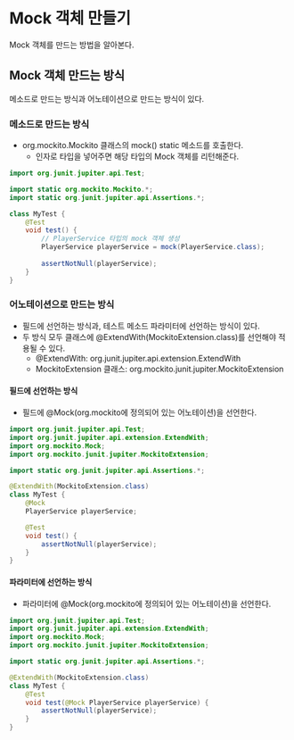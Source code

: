 # Mock 객체 만들기
Mock 객체를 만드는 방법을 알아본다.

## Mock 객체 만드는 방식
메소드로 만드는 방식과 어노테이션으로 만드는 방식이 있다.

### 메소드로 만드는 방식
- org.mockito.Mockito 클래스의 mock() static 메소드를 호출한다.
	- 인자로 타입을 넣어주면 해당 타입의 Mock 객체를 리턴해준다.

```java
import org.junit.jupiter.api.Test;

import static org.mockito.Mockito.*;
import static org.junit.jupiter.api.Assertions.*;

class MyTest {
    @Test
    void test() {
        // PlayerService 타입의 mock 객체 생성
        PlayerService playerService = mock(PlayerService.class); 
        
        assertNotNull(playerService); 
    }
}
```

### 어노테이션으로 만드는 방식
- 필드에 선언하는 방식과, 테스트 메소드 파라미터에 선언하는 방식이 있다.
- 두 방식 모두 클래스에 @ExtendWith(MockitoExtension.class)를 선언해야 적용될 수 있다.
	- @ExtendWith: org.junit.jupiter.api.extension.ExtendWith
	- MockitoExtension 클래스: org.mockito.junit.jupiter.MockitoExtension

#### 필드에 선언하는 방식
- 필드에 @Mock(org.mockito에 정의되어 있는 어노테이션)을 선언한다.

```java
import org.junit.jupiter.api.Test;
import org.junit.jupiter.api.extension.ExtendWith;
import org.mockito.Mock;
import org.mockito.junit.jupiter.MockitoExtension;

import static org.junit.jupiter.api.Assertions.*;

@ExtendWith(MockitoExtension.class)
class MyTest {
    @Mock
    PlayerService playerService;

    @Test
    void test() {
        assertNotNull(playerService);
    }
}
```

#### 파라미터에 선언하는 방식
- 파라미터에 @Mock(org.mockito에 정의되어 있는 어노테이션)을 선언한다.

```java
import org.junit.jupiter.api.Test;
import org.junit.jupiter.api.extension.ExtendWith;
import org.mockito.Mock;
import org.mockito.junit.jupiter.MockitoExtension;

import static org.junit.jupiter.api.Assertions.*;

@ExtendWith(MockitoExtension.class)
class MyTest {
    @Test
    void test(@Mock PlayerService playerService) {
        assertNotNull(playerService);
    }
}
```